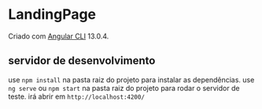 # LandingPage

Criado com [Angular CLI](https://github.com/angular/angular-cli) 13.0.4.

## servidor de desenvolvimento

use `npm install` na pasta raiz do projeto para instalar as dependências.
use `ng serve` ou `npm start` na pasta raiz do projeto para rodar o servidor de teste. irá abrir em `http://localhost:4200/`
